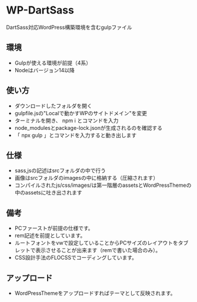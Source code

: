 # WP-DartSass 
DartSass対応WordPress構築環境を含むgulpファイル

## 環境
- Gulpが使える環境が前提（4系）
- Nodeはバージョン14以降

## 使い方
- ダウンロードしたフォルダを開く
- gulpfile.jsの"Localで動かすWPのサイトドメイン"を変更
- ターミナルを開き、 npm i とコマンドを入力
- node_modulesとpackage-lock.jsonが生成されるのを確認する
- 「 npx gulp 」とコマンドを入力すると動き出します

## 仕様
- sass,jsの記述はsrcフォルダの中で行う
- 画像はsrcフォルダのimagesの中に格納する（圧縮されます）
- コンパイルされたjs/css/images/は第一階層のassetsとWordPressThemeの中のassetsに吐き出されます

## 備考
- PCファーストが前提の仕様です。
- rem記述を前提としています。
- ルートフォントをvwで設定していることからPCサイズのレイアウトをタブレットで表示させることが出来ます（remで書いた場合のみ）。
- CSS設計手法のFLOCSSでコーディングしています。

## アップロード
- WordPressThemeをアップロードすればテーマとして反映されます。